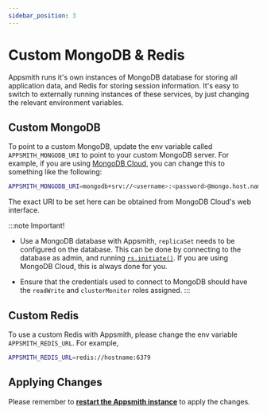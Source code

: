 ```yaml
---
sidebar_position: 3
---
```

# Custom MongoDB & Redis

Appsmith runs it's own instances of MongoDB database for storing all application data, and Redis for storing session information. It's easy to switch to externally running instances of these services, by just changing the relevant environment variables.

## Custom MongoDB

To point to a custom MongoDB, update the env variable called `APPSMITH_MONGODB_URI` to point to your custom MongoDB server. For example, if you are using [MongoDB Cloud](https://www.mongodb.com/cloud), you can change this to something like the following:

```bash
APPSMITH_MONGODB_URI=mongodb+srv://<username>:<password>@mongo.host.name/databasename
```

The exact URI to be set here can be obtained from MongoDB Cloud's web interface.

:::note Important!
* Use a MongoDB database with Appsmith, `replicaSet` needs to be configured on the database. This can be done by connecting to the database as admin, and running [`rs.initiate()`](https://docs.mongodb.com/manual/reference/method/rs.initiate/). If you are using MongoDB Cloud, this is always done for you.

* Ensure that the credentials used to connect to MongoDB should have the `readWrite` and `clusterMonitor` roles assigned.
:::

## Custom Redis

To use a custom Redis with Appsmith, please change the env variable `APPSMITH_REDIS_URL`. For example,

```bash
APPSMITH_REDIS_URL=redis://hostname:6379
```

## Applying Changes

Please remember to [**restart the Appsmith instance**](./) to apply the changes.
